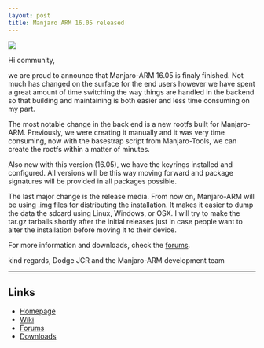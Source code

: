 ```yaml
---
layout: post
title: Manjaro ARM 16.05 released
---
```


<img src="https://manjaro.github.io/images/manjaro-arm.jpg">

Hi community,

we are proud to announce that Manjaro-ARM 16.05 is finaly finished. Not much has changed on the surface for the end users however we have spent a great amount of time switching the way things are handled in the backend so that building and maintaining is both easier and less time consuming on my part. 

The most notable change in the back end is a new rootfs built for Manjaro-ARM. Previously, we were creating it manually and it was very time consuming, now with the basestrap script from Manjaro-Tools, we can create the rootfs within a matter of minutes. 

Also new with this version (16.05), we have the keyrings installed and configured. All versions will be this way moving forward and package signatures will be provided in all packages possible.

The last major change is the release media. From now on, Manjaro-ARM will be using .img files for distributing the installation. It makes it easier to dump the data the sdcard using Linux, Windows, or OSX. I will try to make the tar.gz tarballs shortly after the initial releases just in case people want to alter the installation before moving it to their device.

For more information and downloads, check the [forums](http://manjaro-arm.org/forums/raspberry-pi-2/).

kind regards, Dodge JCR and the Manjaro-ARM development team

----

## Links

* [Homepage](http://manjaro-arm.org)
* [Wiki](http://wiki.manjaro-arm.org/)
* [Forums](http://manjaro-arm.org/forums/)
* [Downloads](http://manjaro-arm.org/downloads.php)
